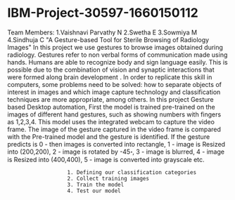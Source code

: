 # IBM-Project-30597-1660150112
Team Members:
   1.Vaishnavi Parvathy N
   2.Swetha E
   3.Sowmiya M
   4.Sindhuja C
"A Gesture-based Tool for Sterile Browsing of Radiology Images"
 In this project we use gestures to browse images obtained during radiology. Gestures refer to non verbal forms of communication made using hands.
 Humans are able to recognize body and sign language easily. This is possible due to the combination of vision and synaptic interactions that were formed along brain development . In order to replicate this skill in computers, some problems need to be solved: how to separate objects of interest in images and which image capture technology and classification techniques are more appropriate, among others.
          In this project Gesture based Desktop automation, First the model is trained pre-trained on the images of different hand gestures, such as showing numbers with fingers as 1,2,3,4. This model uses the integrated webcam to capture the video frame. The image of the gesture captured in the video frame is compared with the Pre-trained model and the gesture is identified. If the gesture predicts is 0 - then images is converted into rectangle, 1 - image is Resized into (200,200), 2 - image is rotated by -45॰, 3 - image is blurred, 4 - image is Resized into (400,400), 5 - image is converted into grayscale etc.

                       1. Defining our classification categories
                       2. Collect training images
                       3. Train the model
                   	   4. Test our model
